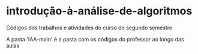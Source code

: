# introdução-à-análise-de-algoritmos

Códigos dos trabalhos e atividades do curso do segundo semestre

A pasta 'IAA-main' é a pasta com os códigos do professor ao longo das aulas